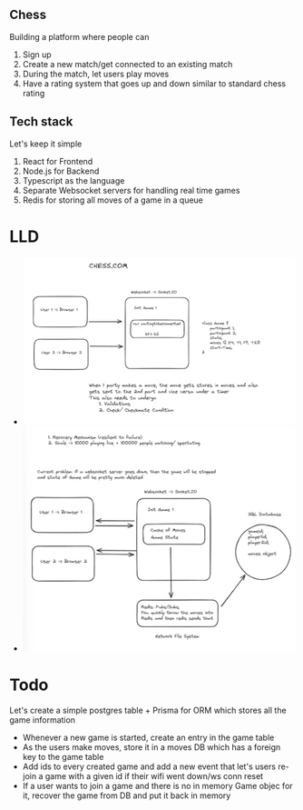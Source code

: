 ## Chess

Building a platform where people can

1. Sign up
2. Create a new match/get connected to an existing match
3. During the match, let users play moves
4. Have a rating system that goes up and down similar to standard chess rating

## Tech stack

Let's keep it simple

1. React for Frontend
2. Node.js for Backend
3. Typescript as the language
4. Separate Websocket servers for handling real time games
5. Redis for storing all moves of a game in a queue

# LLD

- ![alt text](image.png)
- ![alt text](image-1.png)

# Todo

Let's create a simple postgres table + Prisma for ORM which stores all the game information

- Whenever a new game is started, create an entry in the game table
- As the users make moves, store it in a moves DB which has a foreign key to the game table
- Add ids to every created game and add a new event that let's users re-join a game with a given id if their wifi went down/ws conn reset
- If a user wants to join a game and there is no in memory Game objec for it, recover the game from DB and put it back in memory
